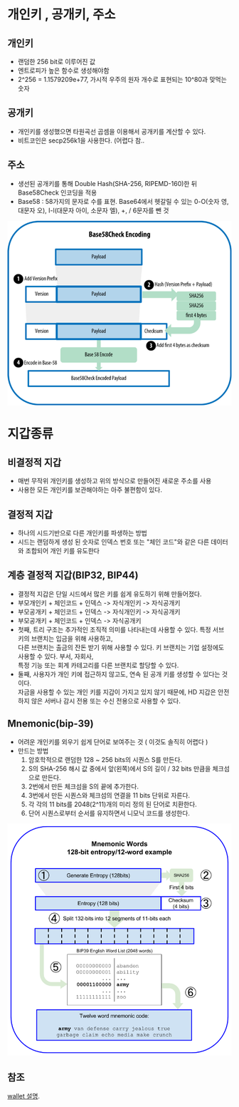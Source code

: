 # 개인키 , 공개키, 주소

## 개인키 
- 랜덤한 256 bit로 이루어진 값
- 엔트로피가 높은 함수로 생성해야함
- 2^256 = 1.1579209e+77, 가시적 우주의 원자 개수로 표현되는 10^80과 맞먹는 숫자

## 공개키
- 개인키를 생성했으면 타원곡선 곱셈을 이용해서 공개키를 계산할 수 있다.
- 비트코인은 secp256k1을 사용한다. (어렵다 참..

## 주소
- 생선된 공개키를 통해 Double Hash(SHA-256, RIPEMD-160)한 뒤 Base58Check 인코딩을 적용
- Base58 : 58가지의 문자로 수를 표현. Base64에서 헷갈릴 수 있는 0-O(숫자 영, 대문자 오), I-l(대문자 아이, 소문자 엘), +, / 6문자를 뺀 것  

![address](./address.png)

# 지갑종류
## 비결정적 지갑
- 매번 무작위 개인키를 생성하고 위의 방식으로 만들어진 새로운 주소를 사용
- 사용한 모든 개인키를 보관해야하는 아주 불편함이 있다.

## 결정적 지갑
- 하나의 시드기반으로 다른 개인키를 파생하는 방법
- 시드는 랜덤하게 생성 된 숫자로 인덱스 번호 또는 "체인 코드"와 같은 다른 데이터와 조합되어 개인 키를 유도한다

## 계층 결정적 지갑(BIP32, BIP44)
- 결정적 지갑은 단일 시드에서 많은 키를 쉽게 유도하기 위해 만들어졌다.
- 부모개인키 + 체인코드 + 인덱스 -> 자식개인키 -> 자식공개키
- 부모공개키 + 체인코드 + 인덱스 -> 자식개인키 -> 자식공개키
- 부모공개키 + 체인코드 + 인덱스 -> 자식공개키 
- 첫째, 트리 구조는 추가적인 조직적 의미를 나타내는데 사용할 수 있다. 특정 서브 키의 브랜치는 입금을 위해 사용하고,   
  다른 브랜치는 출금의 잔돈 받기 위해 사용할 수 있다. 키 브랜치는 기업 설정에도 사용할 수 있다. 부서, 자회사,   
  특정 기능 또는 회계 카테고리를 다른 브랜치로 할당할 수 있다.
- 둘째, 사용자가 개인 키에 접근하지 않고도, 연속 된 공개 키를 생성할 수 있다는 것이다.   
  자금을 사용할 수 있는 개인 키를 지갑이 가지고 있지 않기 때문에, HD 지갑은 안전하지 않은 서버나 감시 전용 또는 수신 전용으로 사용할 수 있다.

## Mnemonic(bip-39)
- 어려운 개인키를 외우기 쉽게 단어로 보여주는 것 ( 이것도 솔직히 어렵다 )
- 만드는 방법
  1. 암호학적으로 랜덤한 128 ~ 256 bits의 시퀀스 S를 만든다.
  2. S의 SHA-256 해시 값 중에서 앞(왼쪽)에서 S의 길이 / 32 bits 만큼을 체크섬으로 만든다.
  3. 2번에서 만든 체크섬을 S의 끝에 추가한다.
  4. 3번에서 만든 시퀀스와 체크섬의 연결을 11 bits 단위로 자른다.
  5. 각 각의 11 bits를 2048(2^11)개의 미리 정의 된 단어로 치환한다.
  6. 단어 시퀀스로부터 순서를 유지하면서 니모닉 코드를 생성한다. 

![mnemonic](./mnemonic.png)


## 참조
 [wallet 설명](https://steemit.com/kr-dev/@modolee/mastering-ethereum-4-wallet).

